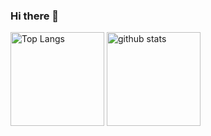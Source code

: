 ### Hi there 👋

<p align="left"> 
  <img alt="Top Langs" height="150px" src="https://github-readme-stats.vercel.app/api/top-langs/?username=yuzukiimai&layout=compact&show_icons=true&theme=bear" />
  <img alt="github stats" height="150px" src="https://github-readme-stats.vercel.app/api?username=yuzukiimai&theme=bear&show_icons=ture" />
</p>

<!--
**yuzukiimai/yuzukiimai** is a ✨ _special_ ✨ repository because its `README.md` (this file) appears on your GitHub profile.

Here are some ideas to get you started:

- 🔭 I’m currently working on ...
- 🌱 I’m currently learning ...
- 👯 I’m looking to collaborate on ...
- 🤔 I’m looking for help with ...
- 💬 Ask me about ...
- 📫 How to reach me: ...
- 😄 Pronouns: ...
- ⚡ Fun fact: ...
-->

